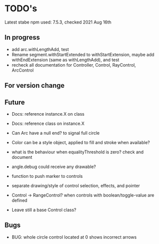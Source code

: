 TODO's
======

Latest stabe npm used: 7.5.3, checked 2021 Aug 16th

In progress
-----------
+ add arc.withLengthAdd, test
+ Rename segment.withStartExtended to withStartExtension, maybe add withEndExtension (same as withLengthAdd), and test
+ recheck all documentation for Controller, Control, RayControl, ArcControl



For version change
------------------



Future
------
+ Docs: reference instance.X on class
+ Docs: reference class on instance.X

+ Can Arc have a null end? to signal full circle

+ Color can be a style object, applied to fill and stroke when available?

+ what is the behaviour when equalityThreshold is zero? check and document

+ angle.debug could receive any drawable?

+ function to push marker to controls

+ separate drawing/style of control selection, effects, and pointer

+ Control -> RangeControl? when controls with boolean/toggle-value are defined
+ Leave still a base Control class?


Bugs
----
+ BUG: whole circle control located at 0 shows incorrect arrows
